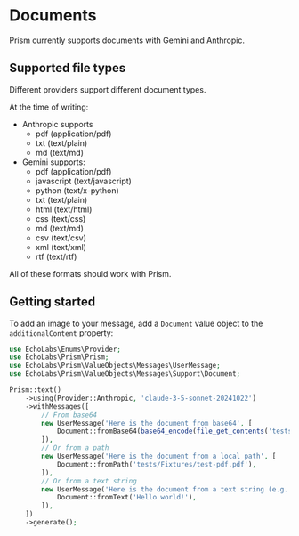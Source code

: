 # Documents

Prism currently supports documents with Gemini and Anthropic.

## Supported file types

Different providers support different document types.

At the time of writing:
- Anthropic supports 
    - pdf (application/pdf) 
    - txt (text/plain)
    - md (text/md)
- Gemini supports:
    - pdf (application/pdf)
    - javascript (text/javascript)
    - python (text/x-python)
    - txt (text/plain)
    - html (text/html)
    - css (text/css)
    - md (text/md)
    - csv (text/csv)
    - xml (text/xml)
    - rtf (text/rtf)

All of these formats should work with Prism.

## Getting started

To add an image to your message, add a `Document` value object to the `additionalContent` property:

```php
use EchoLabs\Enums\Provider;
use EchoLabs\Prism\Prism;
use EchoLabs\Prism\ValueObjects\Messages\UserMessage;
use EchoLabs\Prism\ValueObjects\Messages\Support\Document;

Prism::text()
    ->using(Provider::Anthropic, 'claude-3-5-sonnet-20241022')
    ->withMessages([
        // From base64
        new UserMessage('Here is the document from base64', [
            Document::fromBase64(base64_encode(file_get_contents('tests/Fixtures/test-pdf.pdf')), 'application/pdf'),
        ]),
        // Or from a path
        new UserMessage('Here is the document from a local path', [
            Document::fromPath('tests/Fixtures/test-pdf.pdf'),
        ]),
        // Or from a text string
        new UserMessage('Here is the document from a text string (e.g. from your database)', [
            Document::fromText('Hello world!'),
        ]),
    ])
    ->generate();

```